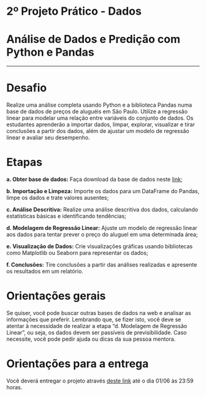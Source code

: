 # 

# 2º Projeto Prático \- Dados

# Análise de Dados e Predição com Python e Pandas

---

# **Desafio**

Realize uma análise completa usando Python e a biblioteca Pandas numa base de dados de preços de aluguéis em São Paulo. Utilize a regressão linear para modelar uma relação entre variáveis do conjunto de dados. Os estudantes aprenderão a importar dados, limpar, explorar, visualizar e tirar conclusões a partir dos dados, além de ajustar um modelo de regressão linear e avaliar seu desempenho.

# **Etapas**

**a. Obter base de dados:** Faça download da base de dados neste [link](https://drive.google.com/file/d/1DcS1VgGGVa5O6JHuD7ZeKmxgI1ejCw4m/view?usp=sharing);

**b. Importação e Limpeza:** Importe os dados para um DataFrame do Pandas, limpe os dados e trate valores ausentes;

**c. Análise Descritiva:** Realize uma análise descritiva dos dados, calculando estatísticas básicas e identificando tendências;

**d. Modelagem de Regressão Linear:** Ajuste um modelo de regressão linear aos dados para tentar prever o preço do aluguel em uma determinada área;

**e. Visualização de Dados:** Crie visualizações gráficas usando bibliotecas como Matplotlib ou Seaborn para representar os dados;

**f. Conclusões:** Tire conclusões a partir das análises realizadas e apresente os resultados em um relatório.

# **Orientações gerais**

Se quiser, você pode buscar outras bases de dados na web e analisar as informações que preferir. Lembrando que, se fizer isto, você deve se atentar à necessidade de realizar a etapa “d. Modelagem de Regressão Linear”, ou seja, os dados devem ser passíveis de previsibilidade. Caso necessite, você pode pedir ajuda ou dicas da sua pessoa mentora. 

# **Orientações para a entrega**

Você deverá entregar o projeto através [deste link](https://forms.gle/ZJopyXdvf4d1uF9h7) até o dia 01/06 às 23:59 horas.